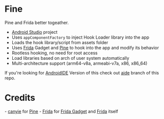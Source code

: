 # Fine

Pine and Frida better togeather.

- [Android Studio](https://developer.android.com/studio) project
- Uses `appComponentFactory` to inject Hook Loader library into the app
- Loads the hook library/script from assets folder
- Uses [Frida](https://frida.re/) Gadget and [Pine](https://github.com/canyie/pine) to hook into the app and modify its behavior
- Rootless hooking, no need for root access
- Load libraries based on arch of user system automatically
- Multi-architecture support (arm64-v8a, armeabi-v7a, x86, x86_64)

If you're looking for [AndroidIDE](https://m.androidide.com/) Version of this check out [aide](https://github.com/AbhiTheModder/Fine/tree/aide) branch of this repo.

# Credits

\- [canyie](https://github.com/canyie) for [Pine](https://github.com/canyie/pine)
\- [Frida](https://frida.re/) for [Frida Gadget](https://github.com/frida/frida/releases/latest) and [Frida](https://github.com/frida/frida) itself
